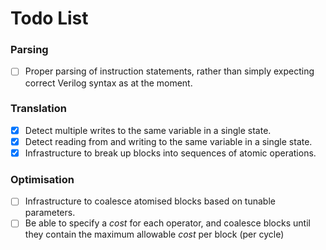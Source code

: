 
# Todo List

### Parsing

- [ ] Proper parsing of instruction statements, rather than simply expecting
      correct Verilog syntax as at the moment.

### Translation

- [X] Detect multiple writes to the same variable in a single state.
- [X] Detect reading from and writing to the same variable in a single state.
- [X] Infrastructure to break up blocks into sequences of atomic operations.

### Optimisation

- [ ] Infrastructure to coalesce atomised blocks based on tunable parameters.
- [ ] Be able to specify a *cost* for each operator, and coalesce blocks until
      they contain the maximum allowable *cost* per block (per cycle)

